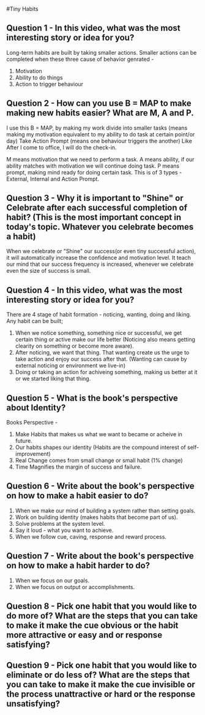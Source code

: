 #Tiny Habits

## Question 1 - In this video, what was the most interesting story or idea for you?

Long-term habits are built by taking smaller actions. Smaller actions can be completed when these three cause of behavior genrated - 
1. Motivation
2. Ability to do things
3. Action to trigger behaviour

## Question 2 - How can you use B = MAP to make making new habits easier? What are M, A and P.

I use this B = MAP, by making my work divide into smaller tasks (means making my motivation equivalent to my ability to do task at certain point/or day)
Take Action Prompt (means one behaviour triggers the another)
Like After I come to office, I will do the check-in.

M means motivation that we need to perform a task.
A means ability, if our ability matches with motivation we will continue doing task.
P means prompt, making mind ready for doing certain task. This is of 3 types - External, Internal and Action Prompt. 

## Question 3 - Why it is important to "Shine" or Celebrate after each successful completion of habit? (This is the most important concept in today's topic. Whatever you celebrate becomes a habit)

When we celebrate or "Shine" our success(or even tiny successful action), it will automatically increase the confidence and motivation level.
It teach our mind that our success frequency is increased, whenever we celebrate even the size of success is small.

## Question 4 - In this video, what was the most interesting story or idea for you?

There are 4 stage of habit formation - noticing, wanting, doing and liking.
Any habit can be built;
1. When we notice something, something nice or successful, we get certain thing or active make our life better (Noticing also means getting clearity on something or become more aware).
2. After noticing, we want that thing. That wanting create us the urge to take action and enjoy our success after that. (Wanting can cause by external noticing or environment we live-in)
3. Doing or taking an action for achiveing something, making us better at it or we started liking that thing. 

## Question 5 - What is the book's perspective about Identity?

Books Perspective -
1. Make Habits that makes us what we want to became or acheive in future.
2. Our habits shapes our identity (Habits are the compound interest of self-improvement)
3. Real Change comes from small change or small habit (1% change)
4. Time Magnifies the margin of success and failure.

## Question 6 - Write about the book's perspective on how to make a habit easier to do?

1. When we make our mind of building a system rather than setting goals.
2. Work on building identity (makes habits that become part of us).
3. Solve problems at the system level.
4. Say it loud - what you want to achieve.
5. When we follow cue, caving, response and reward process.

## Question 7 - Write about the book's perspective on how to make a habit harder to do?

1. When we focus on our goals.
2. When we focus on output or accomplishments.

## Question 8 - Pick one habit that you would like to do more of? What are the steps that you can take to make it make the cue obvious or the habit more attractive or easy and or response satisfying?

## Question 9 - Pick one habit that you would like to eliminate or do less of? What are the steps that you can take to make it make the cue invisible or the process unattractive or hard or the response unsatisfying?
